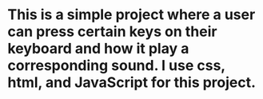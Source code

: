 # This is a simple project where a user can press certain keys on their keyboard and how it play a corresponding sound. I use css, html, and JavaScript for this project.

